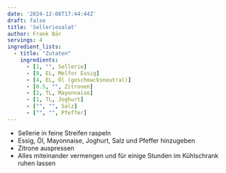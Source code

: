```yaml
---
date: '2024-12-08T17:44:44Z'
draft: false
title: 'Selleriesalat'
author: Frank Bär
servings: 4
ingredient_lists:
  - title: "Zutaten"
    ingredients:
      - [1, "", Sellerie]
      - [8, EL, Melfor Essig]
      - [4, EL, Öl (geschmacksneutral)]
      - [0.5, "", Zitronen]
      - [2, TL, Mayonnaise]
      - [1, TL, Joghurt]
      - ["", "", Salz]
      - ["", "", Pfeffer]
---
```


- Sellerie in feine Streifen raspeln
- Essig, Öl, Mayonnaise, Joghurt, Salz und Pfeffer hinzugeben
- Zitrone auspressen
- Alles miteinander vermengen und für einige Stunden im Kühlschrank ruhen lassen
